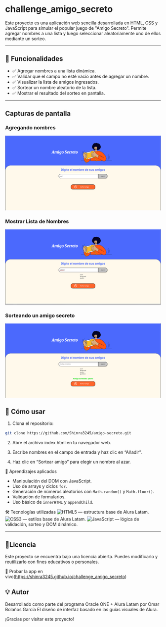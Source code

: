 # challenge_amigo_secreto


Este proyecto es una aplicación web sencilla desarrollada en HTML, CSS y JavaScript para simular el popular juego de "Amigo Secreto". Permite agregar nombres a una lista y luego seleccionar aleatoriamente uno de ellos mediante un sorteo.

---

## 📌 Funcionalidades

- ✅ Agregar nombres a una lista dinámica.
- ✅ Validar que el campo no esté vacío antes de agregar un nombre.
- ✅ Visualizar la lista de amigos ingresados.
- ✅ Sortear un nombre aleatorio de la lista.
- ✅ Mostrar el resultado del sorteo en pantalla.

---

## Capturas de pantalla

### Agregando nombres
![Agregar nombre](./assets/screenshots/Agregar-nombre.PNG)
### Mostrar Lista de Nombres
![Mostrar Lista](./assets/screenshots/Mostrar-lista.PNG)
### Sorteando un amigo secreto
![Resultado sorteo](./assets/screenshots/Resultado-sorteo.PNG)


## 🚀 Cómo usar

1. Clona el repositorio:
```bash
git clone https://github.com/Shinra3245/amigo-secreto.git
```

2.  Abre el archivo index.html en tu navegador web.

3. Escribe nombres en el campo de entrada y haz clic en “Añadir”.

4. Haz clic en “Sortear amigo” para elegir un nombre al azar.

🧠 Aprendizajes aplicados
- Manipulación del DOM con JavaScript.
- Uso de arrays y ciclos `for`.
- Generación de números aleatorios con `Math.random()` y `Math.floor()`.
- Validación de formularios.
- Uso básico de `innerHTML` y `appendChild`.

🛠️ Tecnologías utilizadas
![HTML5](https://img.shields.io/badge/HTML5-E34F26?style=for-the-badge&logo=html5&logoColor=white) — estructura base de Alura Latam.
![CSS3](https://img.shields.io/badge/CSS3-1572B6?style=for-the-badge&logo=css3&logoColor=white) — estilos base de Alura Latam.
![JavaScript](https://img.shields.io/badge/JS-F7DF1E?style=for-the-badge&logo=javascript&logoColor=black) — lógica de validación, sorteo y DOM dinámico.

---
## 📄Licencia
Este proyecto se encuentra bajo una licencia abierta. Puedes modificarlo y reutilizarlo con fines educativos o personales.

🔗 Probar la app en vivo(https://shinra3245.github.io/challenge_amigo_secreto)


## 💡 Autor

Desarrollado como parte del programa Oracle ONE + Alura Latam por Omar Bolaños García
El diseño de interfaz basado en las guías visuales de Alura.

¡Gracias por visitar este proyecto!

